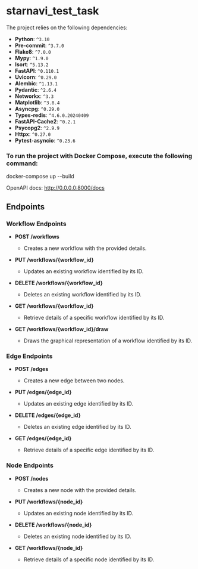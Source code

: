 # starnavi_test_task

The project relies on the following dependencies:

- **Python**: `^3.10`
- **Pre-commit**: `^3.7.0`
- **Flake8**: `^7.0.0`
- **Mypy**: `^1.9.0`
- **Isort**: `^5.13.2`
- **FastAPI**: `^0.110.1`
- **Uvicorn**: `^0.29.0`
- **Alembic**: `^1.13.1`
- **Pydantic**: `^2.6.4`
- **Networkx**: `^3.3`
- **Matplotlib**: `^3.8.4`
- **Asyncpg**: `^0.29.0`
- **Types-redis**: `^4.6.0.20240409`
- **FastAPI-Cache2**: `^0.2.1`
- **Psycopg2**: `^2.9.9`
- **Httpx**: `^0.27.0`
- **Pytest-asyncio**: `^0.23.6`

### To run the project with Docker Compose, execute the following command:

docker-compose up --build


OpenAPI docs: http://0.0.0.0:8000/docs

## Endpoints
### Workflow Endpoints
- **POST /workflows**
  - Creates a new workflow with the provided details.

- **PUT /workflows/{workflow_id}**
  - Updates an existing workflow identified by its ID.

- **DELETE /workflows/{workflow_id}**
  - Deletes an existing workflow identified by its ID.

- **GET /workflows/{workflow_id}**
  - Retrieve details of a specific workflow identified by its ID.

- **GET /workflows/{workflow_id}/draw**
  - Draws the graphical representation of a workflow identified by its ID.

### Edge Endpoints

- **POST /edges**
  - Creates a new edge between two nodes.

- **PUT /edges/{edge_id}**
  - Updates an existing edge identified by its ID.

- **DELETE /edges/{edge_id}**
  - Deletes an existing edge identified by its ID.

- **GET /edges/{edge_id}**
  - Retrieve details of a specific edge identified by its ID.

### Node Endpoints

- **POST /nodes**
  - Creates a new node with the provided details.

- **PUT /workflows/{node_id}**
  - Updates an existing node identified by its ID.

- **DELETE /workflows/{node_id}**
  - Deletes an existing node identified by its ID.

- **GET /workflows/{node_id}**
  - Retrieve details of a specific node identified by its ID.
